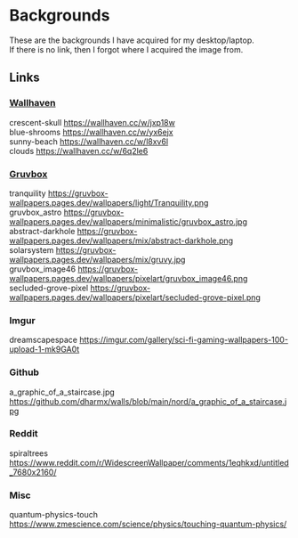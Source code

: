 # Backgrounds

These are the backgrounds I have acquired for my desktop/laptop.  
If there is no link, then I forgot where I acquired the image from.  

## Links

### [Wallhaven](https://wallhaven.cc)
  
crescent-skull https://wallhaven.cc/w/jxp18w  
blue-shrooms https://wallhaven.cc/w/yx6ejx  
sunny-beach https://wallhaven.cc/w/l8xv6l  
clouds https://wallhaven.cc/w/6q2le6

### [Gruvbox](https://gruvbox-wallpapers.pages.dev)
  
tranquility https://gruvbox-wallpapers.pages.dev/wallpapers/light/Tranquility.png  
gruvbox_astro https://gruvbox-wallpapers.pages.dev/wallpapers/minimalistic/gruvbox_astro.jpg  
abstract-darkhole https://gruvbox-wallpapers.pages.dev/wallpapers/mix/abstract-darkhole.png  
solarsystem https://gruvbox-wallpapers.pages.dev/wallpapers/mix/gruvy.jpg  
gruvbox_image46 https://gruvbox-wallpapers.pages.dev/wallpapers/pixelart/gruvbox_image46.png  
secluded-grove-pixel https://gruvbox-wallpapers.pages.dev/wallpapers/pixelart/secluded-grove-pixel.png  

### Imgur
  
dreamscapespace https://imgur.com/gallery/sci-fi-gaming-wallpapers-100-upload-1-mk9GA0t  
  
### Github
  
a_graphic_of_a_staircase.jpg https://github.com/dharmx/walls/blob/main/nord/a_graphic_of_a_staircase.jpg  

### Reddit
  
spiraltrees https://www.reddit.com/r/WidescreenWallpaper/comments/1eqhkxd/untitled_7680x2160/
  
### Misc
  
quantum-physics-touch https://www.zmescience.com/science/physics/touching-quantum-physics/  
